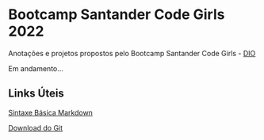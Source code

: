 # Bootcamp Santander Code Girls 2022
Anotações e projetos propostos pelo Bootcamp Santander Code Girls - [DIO](https://web.dio.me)

Em andamento...

## Links Úteis
[Sintaxe Básica Markdown](https://www.markdownguide.org/basic-syntax/)

[Download do Git](https://git-scm.com/downloads)
